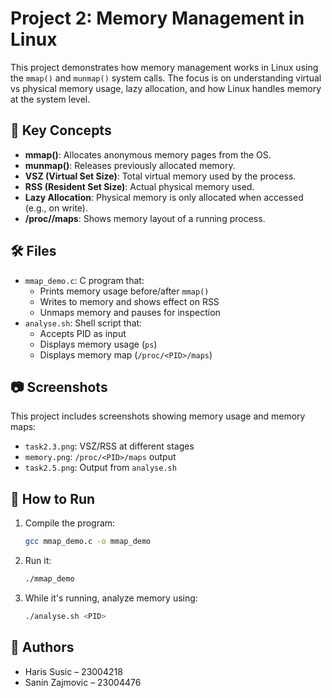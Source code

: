 # Project 2: Memory Management in Linux

This project demonstrates how memory management works in Linux using the `mmap()` and `munmap()` system calls. The focus is on understanding virtual vs physical memory usage, lazy allocation, and how Linux handles memory at the system level.

## 🧠 Key Concepts

- **mmap()**: Allocates anonymous memory pages from the OS.
- **munmap()**: Releases previously allocated memory.
- **VSZ (Virtual Set Size)**: Total virtual memory used by the process.
- **RSS (Resident Set Size)**: Actual physical memory used.
- **Lazy Allocation**: Physical memory is only allocated when accessed (e.g., on write).
- **/proc/<PID>/maps**: Shows memory layout of a running process.

## 🛠️ Files

- `mmap_demo.c`: C program that:
  - Prints memory usage before/after `mmap()`
  - Writes to memory and shows effect on RSS
  - Unmaps memory and pauses for inspection
- `analyse.sh`: Shell script that:
  - Accepts PID as input
  - Displays memory usage (`ps`)
  - Displays memory map (`/proc/<PID>/maps`)

## 📷 Screenshots

This project includes screenshots showing memory usage and memory maps:
- `task2.3.png`: VSZ/RSS at different stages
- `memory.png`: `/proc/<PID>/maps` output
- `task2.5.png`: Output from `analyse.sh`

## 🚀 How to Run

1. Compile the program:
   ```bash
   gcc mmap_demo.c -o mmap_demo
   ```

2. Run it:
   ```bash
   ./mmap_demo
   ```

3. While it's running, analyze memory using:
   ```bash
   ./analyse.sh <PID>
   ```

## 👥 Authors

- Haris Susic – 23004218
- Sanin Zajmovic – 23004476
